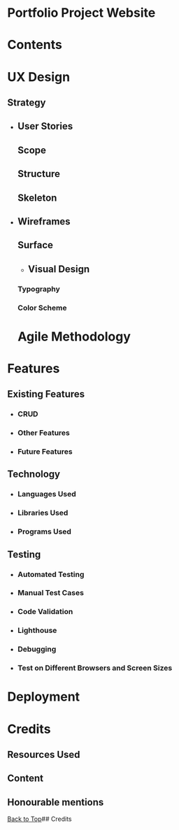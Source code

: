 # Portfolio Project Website

# Contents

# UX Design
    
  ## Strategy

- ## User Stories

  ## Scope 
  ## Structure
  ## Skeleton

- ## Wireframes

  ## Surface
    - ## Visual Design

    ### Typography

    ### Color Scheme

  # Agile Methodology

# Features

   ## Existing Features

   - ### CRUD

   - ### Other Features

   - ### Future Features

   ## Technology

   - ### Languages Used

   - ### Libraries Used

   - ### Programs Used

   ## Testing

   - ### Automated Testing

   - ### Manual Test Cases

   - ### Code Validation

   - ### Lighthouse

   - ### Debugging

   - ### Test on Different Browsers and Screen Sizes

# Deployment

# Credits

   ## Resources Used

   ## Content 

   ## Honourable mentions


   [Back to Top](#contents)## Credits